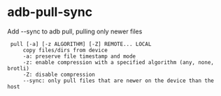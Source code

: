 # adb-pull-sync
Add --sync to adb pull, pulling only newer files

```
 pull [-a] [-z ALGORITHM] [-Z] REMOTE... LOCAL
     copy files/dirs from device
     -a: preserve file timestamp and mode
     -z: enable compression with a specified algorithm (any, none, brotli)
     -Z: disable compression
     --sync: only pull files that are newer on the device than the host
```
